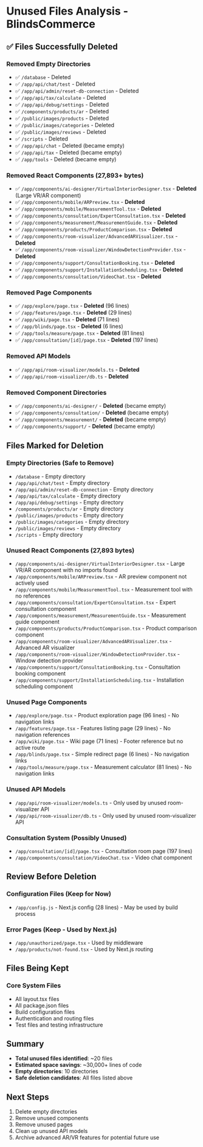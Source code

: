 # Unused Files Analysis - BlindsCommerce

## ✅ Files Successfully Deleted

### **Removed Empty Directories**
- ✅ `/database` - Deleted
- ✅ `/app/api/chat/test` - Deleted  
- ✅ `/app/api/admin/reset-db-connection` - Deleted
- ✅ `/app/api/tax/calculate` - Deleted
- ✅ `/app/api/debug/settings` - Deleted
- ✅ `/components/products/ar` - Deleted
- ✅ `/public/images/products` - Deleted
- ✅ `/public/images/categories` - Deleted
- ✅ `/public/images/reviews` - Deleted
- ✅ `/scripts` - Deleted
- ✅ `/app/api/chat` - Deleted (became empty)
- ✅ `/app/api/tax` - Deleted (became empty)
- ✅ `/app/tools` - Deleted (became empty)

### **Removed React Components (27,893+ bytes)**
- ✅ `/app/components/ai-designer/VirtualInteriorDesigner.tsx` - **Deleted** (Large VR/AR component)
- ✅ `/app/components/mobile/ARPreview.tsx` - **Deleted**
- ✅ `/app/components/mobile/MeasurementTool.tsx` - **Deleted**
- ✅ `/app/components/consultation/ExpertConsultation.tsx` - **Deleted**
- ✅ `/app/components/measurement/MeasurementGuide.tsx` - **Deleted**
- ✅ `/app/components/products/ProductComparison.tsx` - **Deleted**
- ✅ `/app/components/room-visualizer/AdvancedARVisualizer.tsx` - **Deleted**
- ✅ `/app/components/room-visualizer/WindowDetectionProvider.tsx` - **Deleted**
- ✅ `/app/components/support/ConsultationBooking.tsx` - **Deleted**
- ✅ `/app/components/support/InstallationScheduling.tsx` - **Deleted**
- ✅ `/app/components/consultation/VideoChat.tsx` - **Deleted**

### **Removed Page Components**
- ✅ `/app/explore/page.tsx` - **Deleted** (96 lines)
- ✅ `/app/features/page.tsx` - **Deleted** (29 lines)
- ✅ `/app/wiki/page.tsx` - **Deleted** (71 lines)
- ✅ `/app/blinds/page.tsx` - **Deleted** (6 lines)
- ✅ `/app/tools/measure/page.tsx` - **Deleted** (81 lines)
- ✅ `/app/consultation/[id]/page.tsx` - **Deleted** (197 lines)

### **Removed API Models**
- ✅ `/app/api/room-visualizer/models.ts` - **Deleted**
- ✅ `/app/api/room-visualizer/db.ts` - **Deleted**

### **Removed Component Directories**
- ✅ `/app/components/ai-designer/` - **Deleted** (became empty)
- ✅ `/app/components/consultation/` - **Deleted** (became empty)
- ✅ `/app/components/measurement/` - **Deleted** (became empty)
- ✅ `/app/components/support/` - **Deleted** (became empty)

## Files Marked for Deletion

### **Empty Directories (Safe to Remove)**
- `/database` - Empty directory
- `/app/api/chat/test` - Empty directory
- `/app/api/admin/reset-db-connection` - Empty directory  
- `/app/api/tax/calculate` - Empty directory
- `/app/api/debug/settings` - Empty directory
- `/components/products/ar` - Empty directory
- `/public/images/products` - Empty directory
- `/public/images/categories` - Empty directory
- `/public/images/reviews` - Empty directory
- `/scripts` - Empty directory

### **Unused React Components (27,893 bytes)**
- `/app/components/ai-designer/VirtualInteriorDesigner.tsx` - Large VR/AR component with no imports found
- `/app/components/mobile/ARPreview.tsx` - AR preview component not actively used
- `/app/components/mobile/MeasurementTool.tsx` - Measurement tool with no references
- `/app/components/consultation/ExpertConsultation.tsx` - Expert consultation component
- `/app/components/measurement/MeasurementGuide.tsx` - Measurement guide component
- `/app/components/products/ProductComparison.tsx` - Product comparison component
- `/app/components/room-visualizer/AdvancedARVisualizer.tsx` - Advanced AR visualizer
- `/app/components/room-visualizer/WindowDetectionProvider.tsx` - Window detection provider
- `/app/components/support/ConsultationBooking.tsx` - Consultation booking component
- `/app/components/support/InstallationScheduling.tsx` - Installation scheduling component

### **Unused Page Components**
- `/app/explore/page.tsx` - Product exploration page (96 lines) - No navigation links
- `/app/features/page.tsx` - Features listing page (29 lines) - No navigation references
- `/app/wiki/page.tsx` - Wiki page (71 lines) - Footer reference but no active route
- `/app/blinds/page.tsx` - Simple redirect page (6 lines) - No navigation links
- `/app/tools/measure/page.tsx` - Measurement calculator (81 lines) - No navigation links

### **Unused API Models**
- `/app/api/room-visualizer/models.ts` - Only used by unused room-visualizer API
- `/app/api/room-visualizer/db.ts` - Only used by unused room-visualizer API

### **Consultation System (Possibly Unused)**
- `/app/consultation/[id]/page.tsx` - Consultation room page (197 lines)
- `/app/components/consultation/VideoChat.tsx` - Video chat component

## Review Before Deletion

### **Configuration Files (Keep for Now)**
- `/app/config.js` - Next.js config (28 lines) - May be used by build process

### **Error Pages (Keep - Used by Next.js)**
- `/app/unauthorized/page.tsx` - Used by middleware
- `/app/products/not-found.tsx` - Used by Next.js routing

## Files Being Kept

### **Core System Files**
- All layout.tsx files
- All package.json files
- Build configuration files
- Authentication and routing files
- Test files and testing infrastructure

## Summary
- **Total unused files identified**: ~20 files
- **Estimated space savings**: ~30,000+ lines of code
- **Empty directories**: 10 directories
- **Safe deletion candidates**: All files listed above

## Next Steps
1. Delete empty directories
2. Remove unused components
3. Remove unused pages
4. Clean up unused API models
5. Archive advanced AR/VR features for potential future use
